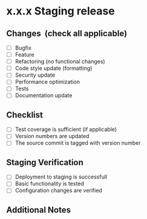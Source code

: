 # x.x.x Staging release

## Changes  (check all applicable)
- [ ] Bugfix
- [ ] Feature
- [ ] Refactoring (no functional changes)
- [ ] Code style update (formatting)
- [ ] Security update
- [ ] Performance optimization
- [ ] Tests
- [ ] Documentation update

## Checklist
- [ ] Test coverage is sufficient (if applicable)
- [ ] Version numbers are updated
- [ ] The source commit is tagged with version number

## Staging Verification
- [ ] Deployment to staging is successfull
- [ ] Basic functionality is tested
- [ ] Configuration changes are verified

## Additional Notes
<!-- Any extra context or things to note about the PR -->
